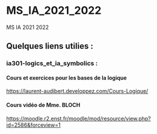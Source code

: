 # MS_IA_2021_2022
MS IA 2021 2022

## Quelques liens utilies :

### ia301-logics_et_ia_symbolics :
#### Cours et exercices pour les bases de la logique
https://laurent-audibert.developpez.com/Cours-Logique/

#### Cours vidéo  de Mme. BLOCH
https://moodle.r2.enst.fr/moodle/mod/resource/view.php?id=2586&forceview=1

